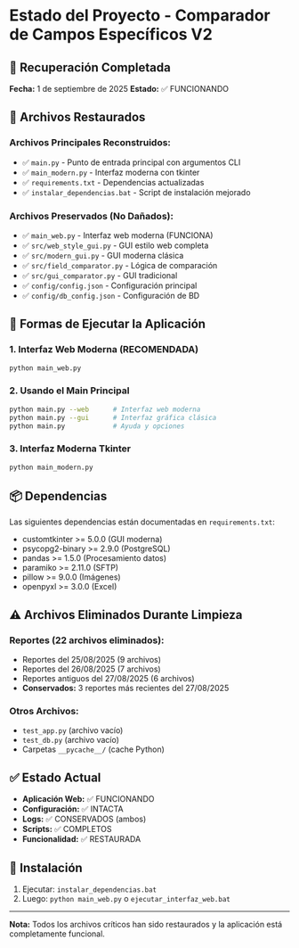 # Estado del Proyecto - Comparador de Campos Específicos V2

## 🔄 Recuperación Completada
**Fecha:** 1 de septiembre de 2025
**Estado:** ✅ FUNCIONANDO

## 📁 Archivos Restaurados

### Archivos Principales Reconstruidos:
- ✅ `main.py` - Punto de entrada principal con argumentos CLI
- ✅ `main_modern.py` - Interfaz moderna con tkinter
- ✅ `requirements.txt` - Dependencias actualizadas
- ✅ `instalar_dependencias.bat` - Script de instalación mejorado

### Archivos Preservados (No Dañados):
- ✅ `main_web.py` - Interfaz web moderna (FUNCIONA)
- ✅ `src/web_style_gui.py` - GUI estilo web completa
- ✅ `src/modern_gui.py` - GUI moderna clásica
- ✅ `src/field_comparator.py` - Lógica de comparación
- ✅ `src/gui_comparator.py` - GUI tradicional
- ✅ `config/config.json` - Configuración principal
- ✅ `config/db_config.json` - Configuración de BD

## 🚀 Formas de Ejecutar la Aplicación

### 1. Interfaz Web Moderna (RECOMENDADA)
```bash
python main_web.py
```

### 2. Usando el Main Principal
```bash
python main.py --web      # Interfaz web moderna
python main.py --gui      # Interfaz gráfica clásica  
python main.py            # Ayuda y opciones
```

### 3. Interfaz Moderna Tkinter
```bash
python main_modern.py
```

## 📦 Dependencias

Las siguientes dependencias están documentadas en `requirements.txt`:
- customtkinter >= 5.0.0 (GUI moderna)
- psycopg2-binary >= 2.9.0 (PostgreSQL)
- pandas >= 1.5.0 (Procesamiento datos)
- paramiko >= 2.11.0 (SFTP)
- pillow >= 9.0.0 (Imágenes)
- openpyxl >= 3.0.0 (Excel)

## ⚠️ Archivos Eliminados Durante Limpieza

### Reportes (22 archivos eliminados):
- Reportes del 25/08/2025 (9 archivos)
- Reportes del 26/08/2025 (7 archivos)  
- Reportes antiguos del 27/08/2025 (6 archivos)
- **Conservados:** 3 reportes más recientes del 27/08/2025

### Otros Archivos:
- `test_app.py` (archivo vacío)
- `test_db.py` (archivo vacío)
- Carpetas `__pycache__/` (cache Python)

## ✅ Estado Actual

- **Aplicación Web:** ✅ FUNCIONANDO
- **Configuración:** ✅ INTACTA
- **Logs:** ✅ CONSERVADOS (ambos)
- **Scripts:** ✅ COMPLETOS
- **Funcionalidad:** ✅ RESTAURADA

## 🔧 Instalación

1. Ejecutar: `instalar_dependencias.bat`
2. Luego: `python main_web.py` o `ejecutar_interfaz_web.bat`

---
**Nota:** Todos los archivos críticos han sido restaurados y la aplicación está completamente funcional.
